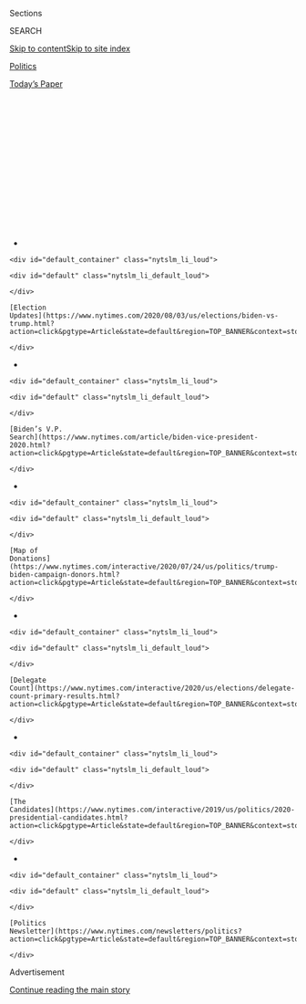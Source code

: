 <div id="app">

<div>

<div>

<div>

<div class="NYTAppHideMasthead css-1q2w90k e1suatyy0">

<div class="section css-ui9rw0 e1suatyy2">

<div class="css-eph4ug er09x8g0">

<div class="css-6n7j50">

</div>

<span class="css-1dv1kvn">Sections</span>

<div class="css-10488qs">

<span class="css-1dv1kvn">SEARCH</span>

</div>

[Skip to content](#site-content)[Skip to site
index](#site-index)

</div>

<div id="masthead-section-label" class="css-1wr3we4 eaxe0e00">

[Politics](https://www.nytimes.com/section/politics)

</div>

<div class="css-10698na e1huz5gh0">

</div>

</div>

<div id="masthead-bar-one" class="section hasLinks css-15hmgas e1csuq9d3">

<div class="css-uqyvli e1csuq9d0">

</div>

<div class="css-1uqjmks e1csuq9d1">

</div>

<div class="css-9e9ivx">

[](https://myaccount.nytimes.com/auth/login?response_type=cookie&client_id=vi)

</div>

<div class="css-1bvtpon e1csuq9d2">

[Today’s
Paper](https://www.nytimes.com/section/todayspaper)

</div>

</div>

</div>

</div>

<div data-aria-hidden="false">

<div id="site-content" data-role="main">

<div>

<div class="css-1aor85t" style="opacity:0.000000001;z-index:-1;visibility:hidden">

<div class="css-1hqnpie">

<div class="css-epjblv">

<span class="css-17xtcya">[Politics](/section/politics)</span><span class="css-x15j1o">|</span><span class="css-fwqvlz">The
Most Powerful People in American Politics Are Over
65</span>

</div>

<div class="css-k008qs">

<div class="css-1iwv8en">

<span class="css-18z7m18"></span>

<div>

</div>

</div>

<span class="css-1n6z4y">https://nyti.ms/3bojg3g</span>

<div class="css-1705lsu">

<div class="css-4xjgmj">

<div class="css-4skfbu" data-role="toolbar" data-aria-label="Social Media Share buttons, Save button, and Comments Panel with current comment count" data-testid="share-tools">

  - 
  - 
  - 
  - 
    
    <div class="css-6n7j50">
    
    </div>

  - 
  - 

</div>

</div>

</div>

</div>

</div>

</div>

<div id="NYT_TOP_BANNER_REGION" class="css-13pd83m">

<div>

<div id="styln-elections-notifications-menu" class="section interactive-content interactive-size-medium css-1edisqu">

<div class="css-17ih8de interactive-body">

<div class="nytslm_innerContainer" data-aria-live="polite">

<div class="nytslm_title">

</div>

  - 
    
    <div id="default_container" class="nytslm_li_loud">
    
    <div id="default" class="nytslm_li_default_loud">
    
    </div>
    
    [Election
    Updates](https://www.nytimes.com/2020/08/03/us/elections/biden-vs-trump.html?action=click&pgtype=Article&state=default&region=TOP_BANNER&context=storylines_menu)
    
    </div>

  - 
    
    <div id="default_container" class="nytslm_li_loud">
    
    <div id="default" class="nytslm_li_default_loud">
    
    </div>
    
    [Biden’s V.P.
    Search](https://www.nytimes.com/article/biden-vice-president-2020.html?action=click&pgtype=Article&state=default&region=TOP_BANNER&context=storylines_menu)
    
    </div>

  - 
    
    <div id="default_container" class="nytslm_li_loud">
    
    <div id="default" class="nytslm_li_default_loud">
    
    </div>
    
    [Map of
    Donations](https://www.nytimes.com/interactive/2020/07/24/us/politics/trump-biden-campaign-donors.html?action=click&pgtype=Article&state=default&region=TOP_BANNER&context=storylines_menu)
    
    </div>

  - 
    
    <div id="default_container" class="nytslm_li_loud">
    
    <div id="default" class="nytslm_li_default_loud">
    
    </div>
    
    [Delegate
    Count](https://www.nytimes.com/interactive/2020/us/elections/delegate-count-primary-results.html?action=click&pgtype=Article&state=default&region=TOP_BANNER&context=storylines_menu)
    
    </div>

  - 
    
    <div id="default_container" class="nytslm_li_loud">
    
    <div id="default" class="nytslm_li_default_loud">
    
    </div>
    
    [The
    Candidates](https://www.nytimes.com/interactive/2019/us/politics/2020-presidential-candidates.html?action=click&pgtype=Article&state=default&region=TOP_BANNER&context=storylines_menu)
    
    </div>

  - 
    
    <div id="default_container" class="nytslm_li_loud">
    
    <div id="default" class="nytslm_li_default_loud">
    
    </div>
    
    [Politics
    Newsletter](https://www.nytimes.com/newsletters/politics?action=click&pgtype=Article&state=default&region=TOP_BANNER&context=storylines_menu)
    
    </div>

</div>

</div>

</div>

</div>

</div>

<div id="top-wrapper" class="css-1sy8kpn">

<div id="top-slug" class="css-l9onyx">

Advertisement

</div>

[Continue reading the main
story](#after-top)

<div class="ad top-wrapper" style="text-align:center;height:100%;display:block;min-height:250px">

<div id="top" class="place-ad" data-position="top" data-size-key="top">

</div>

</div>

<div id="after-top">

</div>

</div>

<div>

<div id="sponsor-wrapper" class="css-1hyfx7x">

<div id="sponsor-slug" class="css-19vbshk">

Supported by

</div>

[Continue reading the main
story](#after-sponsor)

<div id="sponsor" class="ad sponsor-wrapper" style="text-align:center;height:100%;display:block">

</div>

<div id="after-sponsor">

</div>

</div>

<div class="css-186x18t">

</div>

<div class="css-1vkm6nb ehdk2mb0">

# The Most Powerful People in American Politics Are Over 65

</div>

President Trump is 73. His leading rival is 77. And many of their
strongest supporters — vulnerable to the coronavirus but enormously
influential politically — are eligible for Social Security.

<div class="css-79elbk" data-testid="photoviewer-wrapper">

<div class="css-z3e15g" data-testid="photoviewer-wrapper-hidden">

</div>

<div class="css-1a48zt4 ehw59r15" data-testid="photoviewer-children">

![<span class="css-16f3y1r e13ogyst0" data-aria-hidden="true">Joseph R.
Biden Jr. at a rally in Las Vegas in February. His rapport with older
voters helped him catapult to the front of the Democratic presidential
race.</span><span class="css-cnj6d5 e1z0qqy90" itemprop="copyrightHolder"><span class="css-1ly73wi e1tej78p0">Credit...</span><span><span>Bridget
Bennett for The New York
Times</span></span></span>](https://static01.nyt.com/images/2020/03/25/us/politics/00gerontocracy/merlin_168947532_24bee1ea-d0e3-4470-b84d-76db18bd3c53-articleLarge.jpg?quality=75&auto=webp&disable=upscale)

</div>

</div>

<div class="css-18e8msd">

<div class="css-pdw9fk epjyd6m0">

<div class="css-1txwxcy ey68jwv0" data-aria-hidden="true">

[![Katie
Glueck](https://static01.nyt.com/images/2020/01/29/reader-center/author-katie-glueck/author-katie-glueck-thumbLarge.png
"Katie Glueck")](https://www.nytimes.com/by/katie-glueck)[![Sabrina
Tavernise](https://static01.nyt.com/images/2018/06/13/multimedia/author-sabrina-tavernise/author-sabrina-tavernise-thumbLarge.jpg
"Sabrina Tavernise")](https://www.nytimes.com/by/sabrina-tavernise)

</div>

<div class="css-1baulvz">

By [<span class="css-1baulvz" itemprop="name">Katie
Glueck</span>](https://www.nytimes.com/by/katie-glueck) and
[<span class="css-1baulvz last-byline" itemprop="name">Sabrina
Tavernise</span>](https://www.nytimes.com/by/sabrina-tavernise)

</div>

</div>

  - March 27,
    2020

  - 
    
    <div class="css-4xjgmj">
    
    <div class="css-d8bdto" data-role="toolbar" data-aria-label="Social Media Share buttons, Save button, and Comments Panel with current comment count" data-testid="share-tools">
    
      - 
      - 
      - 
      - 
        
        <div class="css-6n7j50">
        
        </div>
    
      - 
      - 
    
    </div>
    
    </div>

</div>

</div>

<div class="section meteredContent css-1r7ky0e" name="articleBody" itemprop="articleBody">

<div class="css-1fanzo5 StoryBodyCompanionColumn">

<div class="css-53u6y8">

LAS VEGAS — [Joseph R. Biden
Jr.](https://www.nytimes.com/interactive/2020/us/elections/joe-biden.html)
wasn’t accustomed to overflow audiences.

It was a Tuesday evening in February and Mr. Biden had limped into Las
Vegas, bruised from his disappointing showings in the Iowa and New
Hampshire nominating contests. But at Harbor Palace Seafood Restaurant,
a dim sum spot here, a crowd of retirees had packed in to see the
77-year-old former vice president, forming a line that snaked out the
door.

“I don’t like Warren and I don’t like Bernie because they want ‘Medicare
for all,’” said Alan Davis, 80, dismissing the single-payer health care
system promoted by Senator [Bernie
Sanders](https://www.nytimes.com/interactive/2020/us/elections/bernie-sanders.html),
78. “I’m totally against it. I have a good health plan.”

Mr. Biden is “really human. He can feel how an ordinary person feels,”
said Minerva Honkala, a retired teacher who identified herself as
“65-plus.”

Mr. Biden’s ability to connect with Ms. Honkala’s age group — through
his résumé and more centrist tendencies, his talk of shared values and
his perceived general election promise — helped him regain his footing
in Nevada, surge to victory in South Carolina and catapult to his perch
as the likely Democratic nominee. It was a rapid reversal of fortunes
fueled by overwhelming support first from older black voters and,
ultimately, from older voters more broadly, a key part of his larger
coalition.

</div>

</div>

<div class="css-1fanzo5 StoryBodyCompanionColumn">

<div class="css-53u6y8">

Now that age group is top of mind for many Americans as the nation
confronts the staggering costs of [the coronavirus
crisis](https://www.nytimes.com/news-event/coronavirus). It’s a
vulnerable population in terms of the outbreak — and has become the
focus of the public conversation. Health officials are pleading for
young people to stay home to protect their parents and grandparents,
while in Texas, Dan Patrick, the Republican lieutenant governor,
[suggested
that](https://www.nytimes.com/2020/03/24/us/coronavirus-texas-patrick-abbott.html)
older people might be willing to take risks in order to protect the
economy, sparking a national controversy.

But politically, the primary results this election season have
highlighted the extraordinary, sustained power of older Americans: Exit
polls, surveys and interviews with political strategists and
demographers show that the concerns and preferences of these voters have
played a critical role in defining the trajectory of the Democratic race
so far, and are poised to do so in the general election as well.

In Florida, a state with a significant retiree population, Mr. Biden
[won the Democratic primary last week
by](https://www.nytimes.com/interactive/2020/03/17/us/elections/results-florida-president-democrat-primary-election.html)
nearly 40 percentage points, a reflection of both his momentum in the
race and his strength with constituencies including more moderate Latino
voters, African-Americans and college-educated white suburbanites. Among
voters aged 65 and over, Mr. Biden’s advantage was even starker: He was
the choice of 70 percent of those voters, while 5 percent said the same
of Mr. Sanders, according to a National Election Pool pre-election
survey of Florida voters.

“Older voters, after African-American voters, have been the single most
important constituency for Joe Biden,” said Celinda Lake, a veteran
Democratic pollster and political strategist who works with the Biden
team but spoke in her personal capacity.

Younger voters have had “tremendous influence” in shaping the contours
of the Democratic debate, pushing boldly progressive ideas on matters
like<span class="css-8l6xbc evw5hdy0"> </span>student loan debt reform
to the fore, said John Della Volpe, the director of polling at Harvard
Kennedy School’s Institute of Politics.

</div>

</div>

<div class="css-1fanzo5 StoryBodyCompanionColumn">

<div class="css-53u6y8">

When it comes to electoral outcomes, however, young people are being
outflanked: “Rather than increasing their influence in 2020, what’s
happened is, their parents and grandparents have increased their
influence,” he
said.

<div id="NYT_MAIN_CONTENT_1_REGION" class="css-9tf9ac">

<div>

<div id="styln-nfldraft-updates-block" class="section interactive-content interactive-size-medium css-1ftcdic">

<div class="css-17ih8de interactive-body">

<div id="styln-briefing-block" data-asset-id="">

<div class="briefing-block-header-section">

# [Latest Updates: 2020 Election](https://www.nytimes.com/2020/08/03/us/elections/biden-vs-trump.html?action=click&pgtype=Article&state=default&region=MAIN_CONTENT_1&context=storylines_live_updates)

<div class="briefing-block-ts">

Updated 2020-08-04T01:23:51.312Z

</div>

</div>

  - [Trump assails mail-in voting anew, citing delays in declaring a
    winner in a New York congressional
    primary.](https://www.nytimes.com/2020/08/03/us/elections/biden-vs-trump.html?action=click&pgtype=Article&state=default&region=MAIN_CONTENT_1&context=storylines_live_updates#link-6494b448)
  - [Obama issues his first slate of 2020
    endorsements.](https://www.nytimes.com/2020/08/03/us/elections/biden-vs-trump.html?action=click&pgtype=Article&state=default&region=MAIN_CONTENT_1&context=storylines_live_updates#link-3de249e6)
  - [In a big shift, Trump is now encouraging mask-wearing in campaign
    emails.](https://www.nytimes.com/2020/08/03/us/elections/biden-vs-trump.html?action=click&pgtype=Article&state=default&region=MAIN_CONTENT_1&context=storylines_live_updates#link-54e34d20)

<div class="briefing-block-footer">

<div class="briefing-block-footer-meta">

[See more
updates](https://www.nytimes.com/2020/08/03/us/elections/biden-vs-trump.html?action=click&pgtype=Article&state=default&region=MAIN_CONTENT_1&context=storylines_live_updates)

</div>

</div>

</div>

</div>

</div>

</div>

</div>

Those Democratic grandparents, especially, tend to be more moderate,
more swayed by traditional government experience and more keenly focused
on the tactics they believe are needed to defeat President Trump,
strategists and pollsters said.

Mr. Biden, who once faced significant competition for older Americans,
emerged in recent weeks as the dominant front-runner among those highly
committed Democratic voters who have now helped bring him to the cusp of
his party’s presidential nomination.

Older voters have punched above their political weight for years, with
turnout among those 65 and older often double, or more, that of the
youngest voters. As Americans age and become more rooted in their
communities, political participation tends to rise with their stake in
society.

Even in the midterm elections in 2018, hailed as a high-water mark for
youth voting because the share of 18- to 24-year-olds nearly doubled
from the previous midterm election, the gap with older voters remained
about the same. About 66 percent of eligible older people turned out,
compared with about 36 percent of 18- to 24-year-olds, said William
Frey, a demographer at the Brookings Institution.

“There’s no magic age for becoming a regular voter,” said Carroll
Doherty, the director of political research at the Pew Research Center.
“But when people move into their 40s, that’s when you see voter
turnout grow.”

Certainly, Mr. Sanders, the overwhelming favorite with younger voters,
is continuing to campaign. And while the Vermont senator [has
acknowledged](https://www.nytimes.com/2020/03/04/us/politics/bernie-sanders-young-voter-turnout.html)
that younger voters did not appear to turn out at the rate he had hoped
for, polls and exit surveys show that Mr. Biden faces major challenges
with that constituency, a liberal slice of the electorate that, his
advisers acknowledge, he will need to energize if he is the nominee.

</div>

</div>

<div class="css-1fanzo5 StoryBodyCompanionColumn">

<div class="css-53u6y8">

His standing with older voters is also poised to look different in a
general election, where that demographic is again influential — but
traditionally has tilted much more conservative.

“The irony is that the pattern is about to reverse in the general,” Ms.
Lake said, pointing to Mr. Trump’s overall strength with older voters,
even as she added that “Donald Trump is despised by younger voters.”

The virus has thrown politics completely, and unpredictably, up in the
air. What will happen in Florida’s retirement communities — some of the
most vulnerable in the nation to the virus — if Mr. Trump’s [push to
reopen the country
fast](https://www.nytimes.com/2020/03/23/business/trump-coronavirus-economy.html)
comes to pass? It’s a question with potentially partisan implications.

Older people have long leaned Republican. A majority have chosen
Republicans in four of the last seven presidential elections, according
to Mr. Frey. In recent years they have also become more demographically
distinct from the rest of the country: About 78 percent of eligible
senior voters are white, compared with just 67 percent of eligible
voters in the country as a whole.

Older voters favored Mr. Trump in 2016. In Pennsylvania, they preferred
him by a 10-point margin, Mr. Frey said. In all, 52 percent of older
people — and 58 percent of white seniors — voted for Mr. Trump in 2016,
Mr. Frey said.

Seniors also show up, particularly in swing states. In the Midwestern
states of Michigan and Wisconsin in 2016, turnout among older voters was
higher than the national average for that age group, according to Mr.
Frey. In Michigan, for example, 74 percent of older eligible voters
turned out, compared with just 38 percent of 18- to 24-year-old eligible
voters.

</div>

</div>

<div class="css-79elbk" data-testid="photoviewer-wrapper">

<div class="css-z3e15g" data-testid="photoviewer-wrapper-hidden">

</div>

<div class="css-1a48zt4 ehw59r15" data-testid="photoviewer-children">

![<span class="css-16f3y1r e13ogyst0" data-aria-hidden="true">Supporters
for Senator Bernie Sanders at a campaign rally in Detroit this month.
Younger voters have overwhelmingly chosen him over Mr. Biden in the
primary
race.</span><span class="css-cnj6d5 e1z0qqy90" itemprop="copyrightHolder"><span class="css-1ly73wi e1tej78p0">Credit...</span><span>Allison
Farrand for The New York
Times</span></span>](https://static01.nyt.com/images/2020/03/25/us/politics/00gerontocracy/merlin_170134227_7f6c3bc4-bec2-4ecb-af85-f884d64c2690-articleLarge.jpg?quality=75&auto=webp&disable=upscale)

</div>

</div>

<div class="css-1fanzo5 StoryBodyCompanionColumn">

<div class="css-53u6y8">

This presents a challenge for Mr. Biden, should he win the nomination:
how to get younger voters — who did not prefer him to begin with — to
turn out for him, while persuading their older counterparts, who tend to
choose Republicans, to vote for him over Mr. Trump.

</div>

</div>

<div class="css-1fanzo5 StoryBodyCompanionColumn">

<div class="css-53u6y8">

In recent weeks, Mr. Biden has increased his efforts to appeal to
younger and more progressive voters, [ramping up
outreach](https://www.nytimes.com/2020/03/17/us/politics/joe-biden-democrats-liberals.html)
and embracing portions of [proposals
from](https://www.nytimes.com/2020/03/15/us/politics/biden-backs-free-college.html)
Mr. Sanders and Senator Elizabeth Warren that [take
aim](https://www.nytimes.com/2020/03/14/us/politics/biden-warren-bankruptcy.html)
at the student debt burden.

But throughout the primary contest, Mr. Biden’s most consistent
overtures were to older voters, both substantively and through explicit
and more subtle messaging.

His inaugural bus trip across Iowa was called the “No Malarkey” tour, a
phrase that struck some younger voters as dated, following Mr. Biden’s
proactive mention, in an autumn debate, of a [record
player](https://www.nytimes.com/2019/09/12/us/politics/biden-record-player.html).
It didn’t seem out of step with the older crowds at his events, where
Mr. Biden would often aim to connect over what he cast as similar
upbringings.

“The way we were raised, all of you were raised, the way I was raised,
everything’s about integrity and decency,” he said in Emmetsburg, Iowa,
in December.

On the policy front, his experience in foreign affairs and his support
for building on the Affordable Care Act while allowing Americans the
option of maintaining their private insurance resonated with older
voters.

There were “almost pragmatic, urgent worries about health care that
people want addressed in the short term,” Stanley B. Greenberg, a
longtime Democratic pollster, said when asked about the age gap at play
in the primary. Several Sanders priorities, he continued, including
“Medicare for all, climate change and student debt — almost all of
them are kind of long term.”

</div>

</div>

<div class="css-1fanzo5 StoryBodyCompanionColumn">

<div class="css-53u6y8">

Younger voters who were focused on the future, he
added,<span class="css-8l6xbc evw5hdy0"> </span>“have more space to deal
with it.”

Mr. Biden struggled in Iowa and New Hampshire, when he faced a crowded
primary field and significant competition for many demographics. Over
the summer and into the fall,<span class="css-8l6xbc evw5hdy0">
</span>older people often [voiced
concerns](https://www.nytimes.com/2019/07/29/us/politics/joe-biden-age.html)
about Mr. Biden’s sharpness and stamina. Voters who were close to Mr.
Biden’s age were often keenly aware of their own limitations — and some
worried about whether he faced the same challenges they did.

“Early on, they weren’t sold on Joe Biden,” said Patrick Murray,
director of the Monmouth University Polling Institute. “Many of them
felt he was too
old.”

</div>

</div>

<div class="css-79elbk" data-testid="photoviewer-wrapper">

<div class="css-z3e15g" data-testid="photoviewer-wrapper-hidden">

</div>

<div class="css-1a48zt4 ehw59r15" data-testid="photoviewer-children">

<div class="css-1xdhyk6 erfvjey0">

<span class="css-1ly73wi e1tej78p0">Image</span>

<div class="css-zjzyr8">

<div data-testid="lazyimage-container" style="height:257.77777777777777px">

</div>

</div>

</div>

<span class="css-16f3y1r e13ogyst0" data-aria-hidden="true">Voters on
primary day in Columbia, S.C., last month. Mr. Biden’s victory in South
Carolina, powered partly by older black voters, jump-started his
struggling
campaign. </span><span class="css-cnj6d5 e1z0qqy90" itemprop="copyrightHolder"><span class="css-1ly73wi e1tej78p0">Credit...</span><span>Travis
Dove for The New York Times</span></span>

</div>

</div>

<div class="css-1fanzo5 StoryBodyCompanionColumn">

<div class="css-53u6y8">

Those voters, he said, were also drawn to candidates like Senator Amy
Klobuchar of Minnesota or former Mayor Pete Buttigieg of South Bend,
Ind. But as those candidates dropped out and endorsed Mr. Biden on the
eve of Super Tuesday, he shored up his strength with older white voters,
while his appeal to older black voters continued apace: He went on to
win the support of a stunning 94 percent of black voters over the age of
60 in Mississippi, according to exit polls.

Older Americans will soon be even more important. Mr. Frey noted that
the large “Baby Boom” generation has only just begun entering the older
American voting bloc. He [has
calculated](https://academic.oup.com/ppar/article/28/1/9/4958149) that
the number of senior eligible voters will rise to 68 million in 2028
from 47 million in 2016.

“The second half of the boomer generation has yet to turn 65,” he said.
“When more of them do, they are going to make this older voting bloc
even more prized, especially in the northern swing states like Iowa,
Wisconsin, Michigan and Pennsylvania.”

Mr. Biden, who was born in Scranton, Pa., and emphasizes his
working-class roots, is not ceding those voters, and his allies argue
that his strong performance with older voters in the primary signals an
ability to cut into what has historically been a Republican advantage in
the general election.

</div>

</div>

<div class="css-1fanzo5 StoryBodyCompanionColumn">

<div class="css-53u6y8">

Andrew Bates, a spokesman for the Biden campaign, said that Mr. Biden
would offer a clear contrast with Mr. Trump’s record on health care and
[social safety net
matters](https://www.nytimes.com/2020/01/22/us/politics/medicare-trump.html),
promising that “older Americans will remember whose values align with
theirs this fall.” Sarah Matthews, a spokeswoman for the Trump campaign,
defended that record, calling Mr. Trump a “proven champion for seniors”
— a sign of possible clashes to come.

But first, there is still a primary contest, and the age gap between Mr.
Biden and Mr. Sanders has been on vivid display all year. The senator
favored large rallies that attracted devoted young people, while Mr.
Biden’s events, even in his strongest states, tended to be smaller, with
crowds that tilted older.

Now, because the coronavirus outbreak forced an end to traditional
campaigning, Mr. Biden’s efforts to reach voters — old and young — are
typically online anyway.

He and his team are working on a podcast and he has hosted a virtual
happy hour with younger supporters — but his efforts have [faced
technological
difficulties](https://www.nytimes.com/2020/03/13/us/politics/joe-biden-digital-campaign.html),
and Mr. Biden has admitted it is challenging to adjust.

“As you can tell,” he wrote in a newsletter on Wednesday, “I’m still
getting used to this virtual world we’re campaigning
in.”

</div>

</div>

<div>

</div>

</div>

<div>

</div>

<div>

</div>

<div id="NYT_BELOW_MAIN_CONTENT_REGION">

<div>

<div id="STLYN_guide_v1_STYLN_guide_a" class="section css-l08pwh interactive-content interactive-size-medium">

<div class="css-17ih8de interactive-body">

<div class="g-story g-freebird g-max-limit" data-preview-slug="styln-scroll-guide">

</div>

<div id="g-electionguide-id" class="g-electionguide">

<div class="g-electionguide-container">

<div class="g-electionguide-wrapper">

<div class="g-electionguide-logo">

</div>

# Our 2020 Election Guide

Updated Aug. 3, 2020

  - 
    
    -----
    
    ## The Latest
    
      - President Trump again assails mail-in voting, [claiming without
        evidence that the process is plagued by
        fraud](https://www.nytimes.com/2020/08/03/us/politics/trump-mail-in-voting.html?action=click&pgtype=Article&state=default&region=BELOW_MAIN_CONTENT&context=storylines_guide).

  - 
    
    -----
    
    ## Biden’s V.P. Search
    
      - [Here are 13
        women](https://www.nytimes.com/article/biden-vice-president-2020.html?action=click&pgtype=Article&state=default&region=BELOW_MAIN_CONTENT&context=storylines_guide)
        who have been under consideration to be Joe Biden’s running
        mate, and why each might be chosen — and might not be.

  - 
    
    -----
    
    ## Keep Up With Our Coverage
    
      - Get an
        [email](https://www.nytimes.com/newsletters/politics?action=click&pgtype=Article&state=default&region=BELOW_MAIN_CONTENT&context=storylines_guide)
        recapping the day’s news
    
    <!-- end list -->
    
      - Download our mobile app on
        [iOS](https://apps.apple.com/us/app/nytimes/id284862083?ls=1&mat_click_id=5c79ae7455014fd1bd66b5610c05b8f2-20191112-16948&referrer=mat_click_id%3D5c79ae7455014fd1bd66b5610c05b8f2-20191112-16948%26link_click_id%3D722930677036718082)
        and
        [Android](http://a.localytics.com/android?id=com.nytimes.android&referrer=utm_source%3Dother_nyt_mobile_web%26utm_medium%3DWeb%2520page%26utm_term%3DGeneral%2520Mobile%2520Page%26utm_campaign%3DNYT%2520Mobile%2520General%2520Page)
        and turn on Breaking News and Politics alerts

</div>

</div>

</div>

</div>

</div>

</div>

</div>

<div>

</div>

<div>

<div id="bottom-wrapper" class="css-1ede5it">

<div id="bottom-slug" class="css-l9onyx">

Advertisement

</div>

[Continue reading the main
story](#after-bottom)

<div id="bottom" class="ad bottom-wrapper" style="text-align:center;height:100%;display:block;min-height:90px">

</div>

<div id="after-bottom">

</div>

</div>

</div>

</div>

</div>

## Site Index

<div>

</div>

## Site Information Navigation

  - [© <span>2020</span> <span>The New York Times
    Company</span>](https://help.nytimes.com/hc/en-us/articles/115014792127-Copyright-notice)

<!-- end list -->

  - [NYTCo](https://www.nytco.com/)
  - [Contact
    Us](https://help.nytimes.com/hc/en-us/articles/115015385887-Contact-Us)
  - [Work with us](https://www.nytco.com/careers/)
  - [Advertise](https://nytmediakit.com/)
  - [T Brand Studio](http://www.tbrandstudio.com/)
  - [Your Ad
    Choices](https://www.nytimes.com/privacy/cookie-policy#how-do-i-manage-trackers)
  - [Privacy](https://www.nytimes.com/privacy)
  - [Terms of
    Service](https://help.nytimes.com/hc/en-us/articles/115014893428-Terms-of-service)
  - [Terms of
    Sale](https://help.nytimes.com/hc/en-us/articles/115014893968-Terms-of-sale)
  - [Site
    Map](https://spiderbites.nytimes.com)
  - [Help](https://help.nytimes.com/hc/en-us)
  - [Subscriptions](https://www.nytimes.com/subscription?campaignId=37WXW)

</div>

</div>

</div>

</div>
